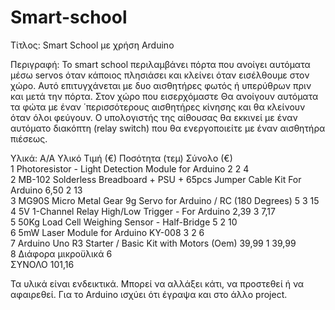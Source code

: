 # Smart-school
Τίτλος: Smart School με χρήση Arduino

Περιγραφή: Το smart school περιλαμβάνει πόρτα που ανοίγει αυτόματα μέσω servos όταν κάποιος πλησιάσει και κλείνει όταν εισέλθουμε στον χώρο. Αυτό επιτυγχάνεται με δυο αισθητήρες φωτός ή υπερύθρων πριν και μετά την πόρτα.  Στον χώρο που εισερχόμαστε Θα ανοίγουν αυτόματα τα φώτα με έναν ΄περισσότερους αισθητήρες κίνησης και θα κλείνουν όταν όλοι φεύγουν. Ο υπολογιστής της αίθουσας θα εκκινεί με  έναν αυτόματο διακόπτη (relay switch) που θα ενεργοποιείτε με έναν αισθητήρα πιέσεως.  

Υλικά:
Α/Α	Υλικό	                                                                      Τιμή (€)	Ποσότητα (τεμ)	Σύνολο (€)<br>
1	Photoresistor - Light Detection Module for Arduino	                          2	        2	              4<br>
2	MB-102 Solderless Breadboard + PSU + 65pcs Jumper Cable Kit For Arduino	      6,50	    2	              13<br>
3	MG90S Micro Metal Gear 9g Servo for Arduino / RC (180 Degrees)	              5	        3	              15<br>
4	5V 1-Channel Relay High/Low Trigger - For Arduino	                            2,39	    3	              7,17<br>
5	50Kg Load Cell Weighing Sensor - Half-Bridge	                                5	        2	              10<br>
6	5mW Laser Module for Arduino KY-008	                                          3	        2	              6<br>
7	Arduino Uno R3 Starter / Basic Kit with Motors (Oem)	                        39,99	    1	              39,99<br>
8	Διάφορα μικροϋλικά			                                                                                6<br>
ΣΥΝΟΛΟ	101,16

Τα υλικά είναι ενδεικτικά. Μπορεί να αλλάξει κάτι, να προστεθεί ή να αφαιρεθεί.
Για το Arduino ισχύει ότι έγραψα και στο άλλο project.
